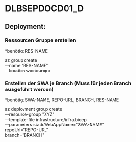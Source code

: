 # DLBSEPDOCD01_D

## Deployment:

### Ressourcen Gruppe erstellen

\*benötigt RES-NAME

az group create \
 --name "RES-NAME" \
 --location westeurope

### Erstellen der SWA je Branch (Muss für jeden Branch ausgeführt werden)

\*benötigt SWA-NAME, REPO-URL, BRANCH, RES-NAME

az deployment group create \
 --resource-group "XYZ" \
 --template-file infrastructure/infra.bicep \
 --parameters staticWebAppName="SWA-NAME" \
 repoUrl="REPO-URL" \
 branch="BRANCH"

